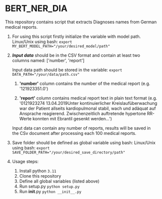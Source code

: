 # BERT_NER_DIA
This repository contains script that extracts Diagnoses names from German medical reports.

1) For using this script firstly initialize the variable with model path. 
Linux/Unix using bash: `export MY_BERT_MODEL_PATH="/your/desired_model/path"`

2) _**Input data**_ should be in the CSV format and contain at least two columns named: ['number', 'report']
   
   Input data path should be stored in the variable: `export DATA_PATH="/your/data/path.csv"`

    1. **'number'** column contains the number of the medical report (e.g. '121923351.0')
    
    2. **'report'** column contains medical report text in plain text format (e.g. '0121923274 13.04.2019Unter kontinuierlicher Kreislaufüberwachung war der Patient allseits kardiopulmonal stabil, wach und adäquat auf Ansprache reagierend. Zwischenzeitlich auftretende hypertone RR-Werte konnten mit Ebrantil gesenkt werden...')

    Input data can contain any number of reports, results will be saved in the CSv document after processing each 100 medical reports. 

3) Save folder should be defined as global variable using bash:
Linux/Unix using bash: `export SAVE_FOLDER_PATH="/your/desired_save_directory/path"`

4) Usage steps:
   1. Install python `3.11`
   2. Clone this repository
   3. Define all global variables (listed above)
   4. Run setup.py `python setup.py`
   5. Run __init__.py `python __init__.py`